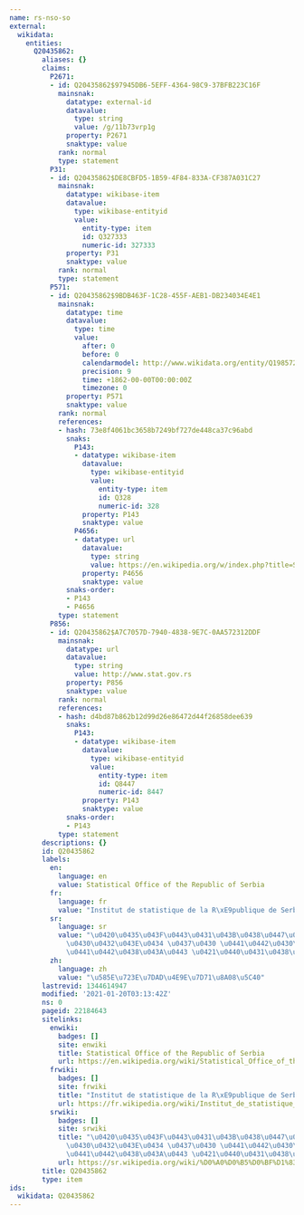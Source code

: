 ```yaml
---
name: rs-nso-so
external:
  wikidata:
    entities:
      Q20435862:
        aliases: {}
        claims:
          P2671:
          - id: Q20435862$97945DB6-5EFF-4364-98C9-37BFB223C16F
            mainsnak:
              datatype: external-id
              datavalue:
                type: string
                value: /g/11b73vrp1g
              property: P2671
              snaktype: value
            rank: normal
            type: statement
          P31:
          - id: Q20435862$DE8CBFD5-1B59-4F84-833A-CF387A031C27
            mainsnak:
              datatype: wikibase-item
              datavalue:
                type: wikibase-entityid
                value:
                  entity-type: item
                  id: Q327333
                  numeric-id: 327333
              property: P31
              snaktype: value
            rank: normal
            type: statement
          P571:
          - id: Q20435862$9BDB463F-1C28-455F-AEB1-DB234034E4E1
            mainsnak:
              datatype: time
              datavalue:
                type: time
                value:
                  after: 0
                  before: 0
                  calendarmodel: http://www.wikidata.org/entity/Q1985727
                  precision: 9
                  time: +1862-00-00T00:00:00Z
                  timezone: 0
              property: P571
              snaktype: value
            rank: normal
            references:
            - hash: 73e8f4061bc3658b7249bf727de448ca37c96abd
              snaks:
                P143:
                - datatype: wikibase-item
                  datavalue:
                    type: wikibase-entityid
                    value:
                      entity-type: item
                      id: Q328
                      numeric-id: 328
                  property: P143
                  snaktype: value
                P4656:
                - datatype: url
                  datavalue:
                    type: string
                    value: https://en.wikipedia.org/w/index.php?title=Statistical_Office_of_the_Republic_of_Serbia&oldid=830912604
                  property: P4656
                  snaktype: value
              snaks-order:
              - P143
              - P4656
            type: statement
          P856:
          - id: Q20435862$A7C7057D-7940-4838-9E7C-0AA572312DDF
            mainsnak:
              datatype: url
              datavalue:
                type: string
                value: http://www.stat.gov.rs
              property: P856
              snaktype: value
            rank: normal
            references:
            - hash: d4bd87b862b12d99d26e86472d44f26858dee639
              snaks:
                P143:
                - datatype: wikibase-item
                  datavalue:
                    type: wikibase-entityid
                    value:
                      entity-type: item
                      id: Q8447
                      numeric-id: 8447
                  property: P143
                  snaktype: value
              snaks-order:
              - P143
            type: statement
        descriptions: {}
        id: Q20435862
        labels:
          en:
            language: en
            value: Statistical Office of the Republic of Serbia
          fr:
            language: fr
            value: "Institut de statistique de la R\xE9publique de Serbie"
          sr:
            language: sr
            value: "\u0420\u0435\u043F\u0443\u0431\u043B\u0438\u0447\u043A\u0438 \u0437\
              \u0430\u0432\u043E\u0434 \u0437\u0430 \u0441\u0442\u0430\u0442\u0438\
              \u0441\u0442\u0438\u043A\u0443 \u0421\u0440\u0431\u0438\u0458\u0435"
          zh:
            language: zh
            value: "\u585E\u723E\u7DAD\u4E9E\u7D71\u8A08\u5C40"
        lastrevid: 1344614947
        modified: '2021-01-20T03:13:42Z'
        ns: 0
        pageid: 22184643
        sitelinks:
          enwiki:
            badges: []
            site: enwiki
            title: Statistical Office of the Republic of Serbia
            url: https://en.wikipedia.org/wiki/Statistical_Office_of_the_Republic_of_Serbia
          frwiki:
            badges: []
            site: frwiki
            title: "Institut de statistique de la R\xE9publique de Serbie"
            url: https://fr.wikipedia.org/wiki/Institut_de_statistique_de_la_R%C3%A9publique_de_Serbie
          srwiki:
            badges: []
            site: srwiki
            title: "\u0420\u0435\u043F\u0443\u0431\u043B\u0438\u0447\u043A\u0438 \u0437\
              \u0430\u0432\u043E\u0434 \u0437\u0430 \u0441\u0442\u0430\u0442\u0438\
              \u0441\u0442\u0438\u043A\u0443 \u0421\u0440\u0431\u0438\u0458\u0435"
            url: https://sr.wikipedia.org/wiki/%D0%A0%D0%B5%D0%BF%D1%83%D0%B1%D0%BB%D0%B8%D1%87%D0%BA%D0%B8_%D0%B7%D0%B0%D0%B2%D0%BE%D0%B4_%D0%B7%D0%B0_%D1%81%D1%82%D0%B0%D1%82%D0%B8%D1%81%D1%82%D0%B8%D0%BA%D1%83_%D0%A1%D1%80%D0%B1%D0%B8%D1%98%D0%B5
        title: Q20435862
        type: item
ids:
  wikidata: Q20435862
---
```

